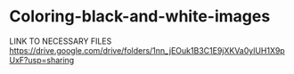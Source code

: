 # Coloring-black-and-white-images
LINK TO NECESSARY FILES
https://drive.google.com/drive/folders/1nn_jEOuk1B3C1E9jXKVa0ylUH1X9pUxF?usp=sharing
